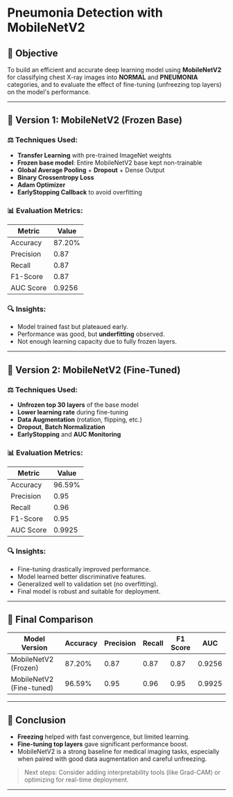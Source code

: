 # Pneumonia Detection with MobileNetV2

## 🚀 Objective

To build an efficient and accurate deep learning model using **MobileNetV2** for classifying chest X-ray images into **NORMAL** and **PNEUMONIA** categories, and to evaluate the effect of fine-tuning (unfreezing top layers) on the model's performance.

---

## 🔧 Version 1: MobileNetV2 (Frozen Base)

### ⚖️ Techniques Used:

* **Transfer Learning** with pre-trained ImageNet weights
* **Frozen base model**: Entire MobileNetV2 base kept non-trainable
* **Global Average Pooling** + **Dropout** + Dense Output
* **Binary Crossentropy Loss**
* **Adam Optimizer**
* **EarlyStopping Callback** to avoid overfitting

### 📊 Evaluation Metrics:

| Metric    | Value  |
| --------- | ------ |
| Accuracy  | 87.20% |
| Precision | 0.87   |
| Recall    | 0.87   |
| F1-Score  | 0.87   |
| AUC Score | 0.9256 |

### 🔍 Insights:

* Model trained fast but plateaued early.
* Performance was good, but **underfitting** observed.
* Not enough learning capacity due to fully frozen layers.

---

## 🔧 Version 2: MobileNetV2 (Fine-Tuned)

### ⚖️ Techniques Used:

* **Unfrozen top 30 layers** of the base model
* **Lower learning rate** during fine-tuning
* **Data Augmentation** (rotation, flipping, etc.)
* **Dropout**, **Batch Normalization**
* **EarlyStopping** and **AUC Monitoring**

### 📊 Evaluation Metrics:

| Metric    | Value  |
| --------- | ------ |
| Accuracy  | 96.59% |
| Precision | 0.95   |
| Recall    | 0.96   |
| F1-Score  | 0.95   |
| AUC Score | 0.9925 |

### 🔍 Insights:

* Fine-tuning drastically improved performance.
* Model learned better discriminative features.
* Generalized well to validation set (no overfitting).
* Final model is robust and suitable for deployment.

---

## 🔢 Final Comparison

| Model Version            | Accuracy | Precision | Recall | F1 Score | AUC    |
| ------------------------ | -------- | --------- | ------ | -------- | ------ |
| MobileNetV2 (Frozen)     | 87.20%   | 0.87      | 0.87   | 0.87     | 0.9256 |
| MobileNetV2 (Fine-tuned) | 96.59%   | 0.95      | 0.96   | 0.95     | 0.9925 |

---

## 📅 Conclusion

* **Freezing** helped with fast convergence, but limited learning.
* **Fine-tuning top layers** gave significant performance boost.
* MobileNetV2 is a strong baseline for medical imaging tasks, especially when paired with good data augmentation and careful unfreezing.

> Next steps: Consider adding interpretability tools (like Grad-CAM) or optimizing for real-time deployment.

---
